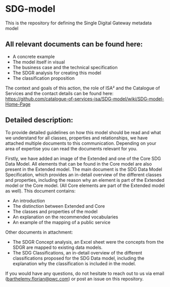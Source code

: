 # SDG-model
This is the repository for defining the Single Digital Gateway metadata model  
  
## All relevant documents can be found here:  
 * A concrete example
 * The model itself in visual  
 * The business case and the technical specification  
 * The SDGR analysis for creating this model
 * The classification proposition
     
The context and goals of this action, the role of ISA² and the Catalogue of Services and the contact details can be found here:   https://github.com/catalogue-of-services-isa/SDG-model/wiki/SDG-model-Home-Page

## Detailed description:
To provide detailed guidelines on how this model should be read and what we understand for all classes, properties and relationships, we have attached multiple documents to this communication. Depending on your area of expertise you can read the documents relevant for you.

Firstly, we have added an image of the Extended and one of the Core SDG Data Model. All elements that can be found in the Core model are also present in the Extended model.
The main document is the SDG Data Model Specification, which provides an in-detail overview of the different classes and properties, including the reason why an element is part of the Extended model or the Core model. (All Core elements are part of the Extended model as well). This document contains:
* An introduction
* The distinction between Extended and Core
* The classes and properties of the model
* An explanation on the recommended vocabularies
* An example of the mapping of a public service

Other documents in attachment:
* The SDGR Concept analysis, an Excel sheet were the concepts from the SDGR are mapped to existing data models.
* The SDG Classifications, an in-detail overview of the different classifications proposed for the SDG Data model, including the explanation why the classification is included in the model.

If you would have any questions, do not hesitate to reach out to us via email (barthelemy.florian@pwc.com) or post an issue on this repository.

